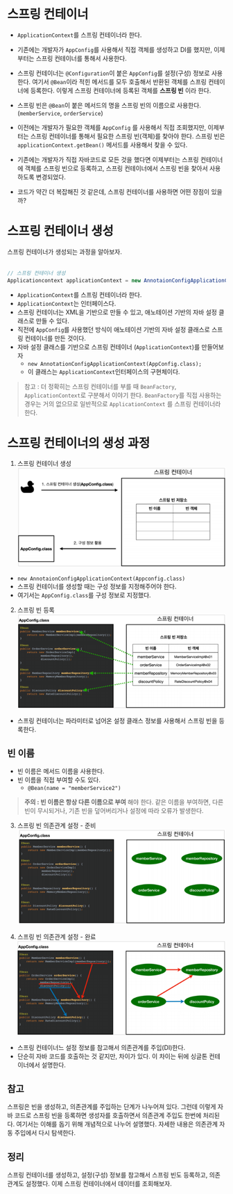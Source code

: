# 스프링 컨테이너
- `ApplicationContext`를 스프링 컨테이너라 한다.

- 기존에는 개발자가 `AppConfig`를 사용해서 직접 객체를 생성하고 DI를 했지만, 이제부터는 스프링 컨테이너를 통해서 사용한다.

- 스프링 컨테이너는 `@Configuration`이 붙은 `AppConfig`를 설정(구성) 정보로 사용한다. 여기서 `@Bean`이라 적힌 메서드를 모두 호출해서 반환된 객체를 스프링 컨테이너에 등록한다.
이렇게 스프링 컨테이너에 등록된 객체를 **스프링 빈** 이라 한다.

- 스프링 빈은 `@Bean`이 붙은 메서드의 명을 스프링 빈의 이름으로 사용한다.(`memberService`, `orderService`)

- 이전에는 개발자가 필요한 객체를 `AppConfig` 를 사용해서 직접 조회했지만, 이제부터는 스프링 컨테이너를 통해서 필요한 스프링 빈(객체)를 찾아야 한다.
스프링 빈은 `applicationContext.getBean()` 메서드를 사용해서 찾을 수 있다.

- 기존에는 개발자가 직접 자바코드로 모든 것을 했다면 이제부터는 스프링 컨테이너에 객체를 스프링 빈으로 등록하고, 스프링 컨테이너에서 스프링 빈을 찾아서 사용하도록 변경되었다.

- 코드가 약간 더 복잡해진 것 같은데, 스프링 컨테이너를 사용하면 어떤 장점이 있을까?

# 스프링 컨테이너 생성

스프링 컨테이너가 생성되는 과정을 알아보자.
```java

// 스프링 컨테이너 생성
Applicationcontext applicationContext = new AnnotaionConfigApplicationContext(AppConfig.class);

```

- `ApplicationContext`를 스프링 컨테이너라 한다.
- `ApplicationContext`는 인터페이스다.
- 스프링 컨테이너는 XML을 기반으로 만들 수 있고, 애노테이션 기반의 자바 설정 클래스로 만들 수 있다.
- 직전에 `AppConfig`를 사용했던 방식이 애노테이션 기반의 자바 설정 클래스로 스프링 컨테이너를 만든 것이다.
- 자바 설정 클래스를 기반으로 스프링 컨테이너 (`ApplicationContext`)를 만들어보자
    - `new AnnotationConfigApplicationContext(AppConfig.class);`
    - 이 클래스는 `ApplicationContext`인터페이스의 구현체이다.
> 참고 : 더 정확히는 스프링 컨테이너를 부를 때 `BeanFactory`, `ApplicationContext`로 구분해서 이야기 한다. `BeanFactory`를 직접 사용하는 경우는 거의 없으므로 일반적으로 `ApplicationContext` 를 스프링 컨테이너라 한다.

# 스프링 컨테이너의 생성 과정
1. 스프링 컨테이너 생성
![스프링 컨테이너 생성](./imgs/springContainer01.PNG)
- `new AnnotaionConfigApplicationContext(Appconfig.class)`
- 스프링 컨테이너를 생성할 때는 구성 정보를 지정해주어야 한다.
- 여기서는 `AppConfig.class`를 구성 정보로 지정했다.

2. 스프링 빈 등록
![스프링 컨테이너 생성](./imgs/springContainer02.PNG)
- 스프링 컨테이너는 파라미터로 넘어온 설정 클래스 정보를 사용해서 스프링 빈을 등록한다.

## 빈 이름
- 빈 이름은 메서드 이름을 사용한다.
- 빈 이름을 직접 부여할 수도 있다.
    - `@Bean(name = "memberService2")`

> **주의 : 빈 이름은 항상 다른 이름으로 부여** 해야 한다. 같은 이름을 부여하면, 다른 빈이 무시되거나, 기존 빈을 덮어버리거나 설정에 따라 오류가 발생한다.

3. 스프링 빈 의존관계 설정 - 준비
![스프링 컨테이너 생성](./imgs/springContainer03.PNG)

4. 스프링 빈 의존관계 설정 - 완료
![스프링 컨테이너 생성](./imgs/springContainer04.PNG)
- 스프링 컨테이너느 설정 정보를 참고해서 의존관계를 주입(DI)한다.
- 단순히 자바 코드를 호출하는 것 같지만, 차이가 있다. 이 차이는 뒤에 싱글톤 컨테이너에서 설명한다.

## 참고
스프링은 빈을 생성하고, 의존관계를 주입하는 단계가 나누어져 있다. 그런데 이렇게 자바 코드로 스프링 빈을 등록하면 생성자를 호출하면서 의존관계 주입도 한번에 처리된다. 여기서는 이해를 돕기 위해 개념적으로 나누어 설명했다.
자세한 내용은 의존관계 자동 주입에서 다시 탐색한다.

## 정리
스프링 컨테이너를 생성하고, 설정(구성) 정보를 참고해서 스프링 빈도 등록하고, 의존관계도 설정했다.
이제 스프링 컨테이너에서 데이터를 조회해보자.